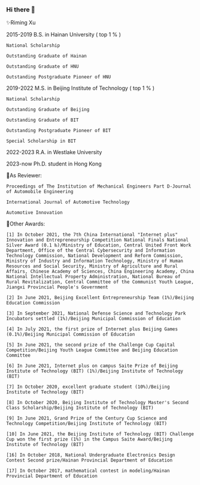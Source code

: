 ### Hi there 👋


✨Riming Xu

2015-2019 B.S. in Hainan University ( top 1 % )

    National Scholarship

    Outstanding Graduate of Hainan

    Outstanding Graduate of HNU

    Outstanding Postgraduate Pioneer of HNU

2019-2022 M.S. in Beijing Institute of Technology ( top 1 % )

    National Scholarship

    Outstanding Graduate of Beijing

    Outstanding Graduate of BIT

    Outstanding Postgraduate Pioneer of BIT
    
    Special Scholarship in BIT

2022-2023 R.A. in Westlake University

2023-now Ph.D. student in Hong Kong



🔭As Reviewer:

    Proceedings of The Institution of Mechanical Engineers Part D-Journal of Automobile Engineering

    International Journal of Automotive Technology

    Automotive Innovation

🌱Other Awards:

    [1] In October 2021, the 7th China International "Internet plus" Innovation and Entrepreneurship Competition National Finals National Silver Award (0.1 ‰)/Ministry of Education, Central United Front Work Department, Office of the Central Cybersecurity and Information Technology Commission, National Development and Reform Commission, Ministry of Industry and Information Technology, Ministry of Human Resources and Social Security, Ministry of Agriculture and Rural Affairs, Chinese Academy of Sciences, China Engineering Academy, China National Intellectual Property Administration, National Bureau of Rural Revitalization, Central Committee of the Communist Youth League, Jiangxi Provincial People's Government

    [2] In June 2021, Beijing Excellent Entrepreneurship Team (1%)/Beijing Education Commission

    [3] In September 2021, National Defense Science and Technology Park Incubators settled (1%)/Beijing Municipal Commission of Education

    [4] In July 2021, the first prize of Internet plus Beijing Games (0.1%)/Beijing Municipal Commission of Education

    [5] In June 2021, the second prize of the Challenge Cup Capital Competition/Beijing Youth League Committee and Beijing Education Committee

    [6] In June 2021, Internet plus on campus Saite Prize of Beijing Institute of Technology (BIT) (1%)/Beijing Institute of Technology (BIT)

    [7] In October 2020, excellent graduate student (10%)/Beijing Institute of Technology (BIT)

    [8] In October 2020, Beijing Institute of Technology Master's Second Class Scholarship/Beijing Institute of Technology (BIT)

    [9] In June 2021, Grand Prize of the Century Cup Science and Technology Competition/Beijing Institute of Technology (BIT)

    [10] In June 2021, the Beijing Institute of Technology (BIT) Challenge Cup won the first prize (1%) in the Campus Saite Award/Beijing Institute of Technology (BIT)
    
    [16] In October 2018, National Undergraduate Electronics Design Contest Second prize/Hainan Provincial Department of Education
    
    [17] In October 2017, mathematical contest in modeling/Hainan Provincial Department of Education


